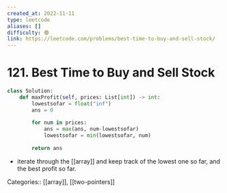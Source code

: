 ```yaml
---
created_at: 2022-11-11
type: leetcode
aliases: []
difficulty: 🟢
link: https://leetcode.com/problems/best-time-to-buy-and-sell-stock/
---
```


# 121. Best Time to Buy and Sell Stock

```python
class Solution:
    def maxProfit(self, prices: List[int]) -> int:
        lowestsofar = float("inf")
        ans = 0
        
        for num in prices:
            ans = max(ans, num-lowestsofar)
            lowestsofar = min(lowestsofar, num)
        
        return ans
```

- iterate through the [[array]] and keep track of the lowest one so far, and the best profit so far.

Categories:: [[array]], [[two-pointers]]
